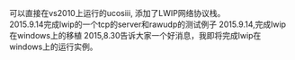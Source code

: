 ﻿可以直接在vs2010上运行的ucosiii,
添加了LWIP网络协议栈。       
2015.9.14完成lwip的一个tcp的server和rawudp的测试例子
2015.9.14,完成lwip在windows上的移植
2015,8.30告诉大家一个好消息，我即将完成lwip在windows上的运行实例。
